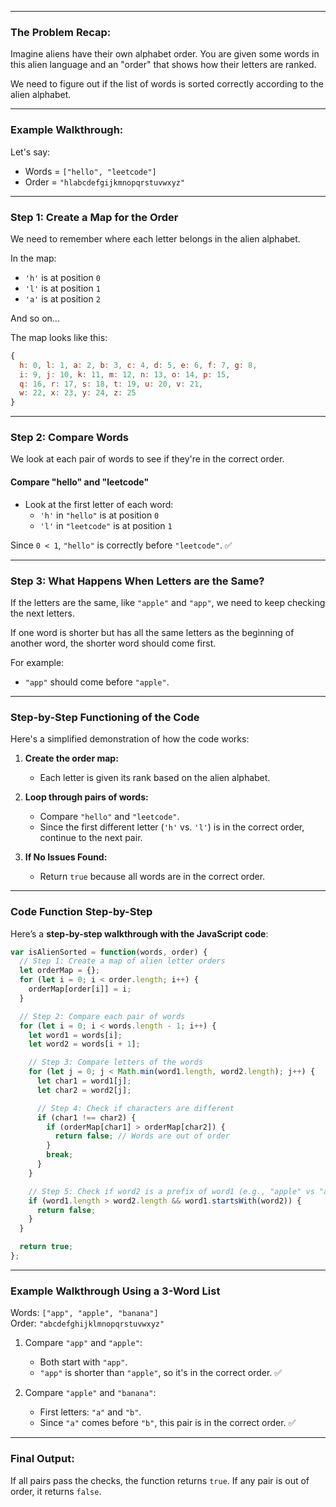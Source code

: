 
---

### **The Problem Recap:**
Imagine aliens have their own alphabet order. You are given some words in this alien language and an "order" that shows how their letters are ranked.

We need to figure out if the list of words is sorted correctly according to the alien alphabet.

---

### **Example Walkthrough:**
Let's say:
- Words = `["hello", "leetcode"]`
- Order = `"hlabcdefgijkmnopqrstuvwxyz"`

---

### **Step 1: Create a Map for the Order**
We need to remember where each letter belongs in the alien alphabet.

In the map:
- `'h'` is at position `0`
- `'l'` is at position `1`
- `'a'` is at position `2`
  
And so on...

The map looks like this:
```js
{
  h: 0, l: 1, a: 2, b: 3, c: 4, d: 5, e: 6, f: 7, g: 8,
  i: 9, j: 10, k: 11, m: 12, n: 13, o: 14, p: 15,
  q: 16, r: 17, s: 18, t: 19, u: 20, v: 21,
  w: 22, x: 23, y: 24, z: 25
}
```

---

### **Step 2: Compare Words**
We look at each pair of words to see if they're in the correct order.

#### **Compare "hello" and "leetcode"**
- Look at the first letter of each word:
  - `'h'` in `"hello"` is at position `0`
  - `'l'` in `"leetcode"` is at position `1`
  
Since `0 < 1`, `"hello"` is correctly before `"leetcode"`. ✅

---

### **Step 3: What Happens When Letters are the Same?**
If the letters are the same, like `"apple"` and `"app"`, we need to keep checking the next letters.

If one word is shorter but has all the same letters as the beginning of another word, the shorter word should come first.
  
For example:
- `"app"` should come before `"apple"`.

---

### **Step-by-Step Functioning of the Code**
Here's a simplified demonstration of how the code works:

1. **Create the order map:** 
   - Each letter is given its rank based on the alien alphabet.
  
2. **Loop through pairs of words:**
   - Compare `"hello"` and `"leetcode"`.
   - Since the first different letter (`'h'` vs. `'l'`) is in the correct order, continue to the next pair.
  
3. **If No Issues Found:**  
   - Return `true` because all words are in the correct order.

---

### **Code Function Step-by-Step**
Here’s a **step-by-step walkthrough with the JavaScript code**:
```javascript
var isAlienSorted = function(words, order) {
  // Step 1: Create a map of alien letter orders
  let orderMap = {};
  for (let i = 0; i < order.length; i++) {
    orderMap[order[i]] = i;
  }

  // Step 2: Compare each pair of words
  for (let i = 0; i < words.length - 1; i++) {
    let word1 = words[i];
    let word2 = words[i + 1];

    // Step 3: Compare letters of the words
    for (let j = 0; j < Math.min(word1.length, word2.length); j++) {
      let char1 = word1[j];
      let char2 = word2[j];

      // Step 4: Check if characters are different
      if (char1 !== char2) {
        if (orderMap[char1] > orderMap[char2]) {
          return false; // Words are out of order
        }
        break;
      }
    }

    // Step 5: Check if word2 is a prefix of word1 (e.g., "apple" vs "app")
    if (word1.length > word2.length && word1.startsWith(word2)) {
      return false;
    }
  }

  return true;
};
```

---

### **Example Walkthrough Using a 3-Word List**
Words: `["app", "apple", "banana"]`  
Order: `"abcdefghijklmnopqrstuvwxyz"`

1. Compare `"app"` and `"apple"`:
   - Both start with `"app"`.
   - `"app"` is shorter than `"apple"`, so it's in the correct order. ✅

2. Compare `"apple"` and `"banana"`:
   - First letters: `"a"` and `"b"`.
   - Since `"a"` comes before `"b"`, this pair is in the correct order. ✅

---

### **Final Output:**  
If all pairs pass the checks, the function returns `true`. If any pair is out of order, it returns `false`.